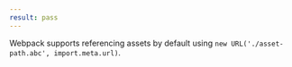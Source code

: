 ```yaml
---
result: pass
---
```


Webpack supports referencing assets by default using `new URL('./asset-path.abc', import.meta.url)`.
